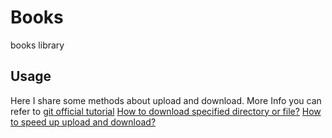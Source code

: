 # Books
books library

## Usage
Here I share some methods about upload and download. More Info you can refer to [git official tutorial](Git/)
[How to download specified directory or file?](https://blog.csdn.net/weixin_38369492/article/details/105787848)
[How to speed up upload and download?](https://blog.csdn.net/weixin_39278265/article/details/100541749?utm_medium=distribute.pc_relevant_t0.none-task-blog-BlogCommendFromMachineLearnPai2-1.nonecase&depth_1-utm_source=distribute.pc_relevant_t0.none-task-blog-BlogCommendFromMachineLearnPai2-1.nonecase)
